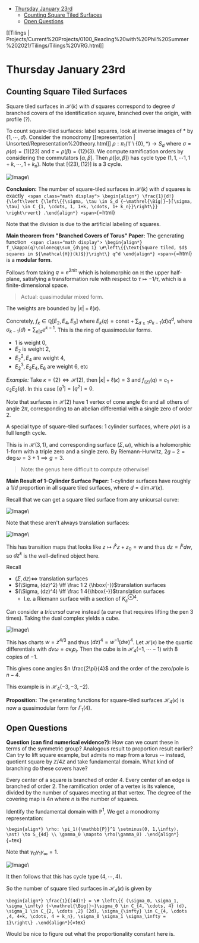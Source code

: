 -   [Thursday January 23rd](#thursday-january-23rd)
    -   [Counting Square Tiled Surfaces](#counting-square-tiled-surfaces)
    -   [Open Questions](#open-questions)














[[Tilings | Projects/Current%20Projects/0100_Reading%20with%20Phil%20Summer%202021/Tilings/Tilings%20VRG.html]]

# Thursday January 23rd

## Counting Square Tiled Surfaces

Square tiled surfaces in ${\mathcal{H}}(k)$ with $d$ squares correspond to degree $d$ branched covers of the identification square, branched over the origin, with profile (?).

To count square-tiled surfaces: label squares, look at inverse images of $\ast$ by $\left\{{1 ,\cdots, d}\right\}$. Consider the monodromy [[representation | Unsorted/Representation%20theory.html]] $\rho: \pi_1( {\mathbb{T}}\setminus \left\{{0}\right\}, \ast ) \to S_d$ where $\sigma = \rho(\alpha) = (1)(23)$ and $\tau = \rho(\beta) = (12)(3)$. We compute ramification orders by considering the commutators $[\alpha, \beta]$. Then $\rho([\alpha, \beta] )$ has cycle type $(1, 1, \cdots 1, 1+k, \cdots, 1+ k_n)$. Note that $[(23), (12)]$ is a 3 cycle.

![Image](figures/2020-01-23-14:32.png)\

**Conclusion:** The number of square-tiled surfaces in ${\mathcal{H}}(k)$ with $d$ squares is exactly `
<span class="math display">
\begin{align*}
\frac{1}{d!} {\left\lvert {\left\{{\sigma, \tau \in S_d {~\mathrel{\Big|}~}[\sigma, \tau] \in C_{1, \cdots, 1, 1+k, \cdots, 1+ k_n}}\right\}} \right\rvert}
.\end{align*}
<span>`{=html}

Note that the division is due to the artificial labeling of squares.

**Main theorem from "Branched Covers of Torus" Paper:** The generating function `
<span class="math display">
\begin{align*}
f_\kappa(q)\coloneqq\sum_{d\geq 1} \#\left\{{\text{Square tiled, $d$ squares in ${\mathcal{H}}(k)$}}\right\} q^d
\end{align*}
<span>`{=html} is a **modular form**.

Follows from taking $q = e^{2\pi i \tau}$ which is holomorphic on ${\mathbb{H}}$ the upper half-plane, satisfying a transformation rule with respect to $\tau \mapsto -1/\tau$, which is a finite-dimensional space.

> Actual: quasimodular mixed form.

The weights are bounded by ${\left\lvert {\kappa } \right\rvert}+ \ell(\kappa)$.

Concretely, $f_\kappa \in {\mathbb{Q}}[E_2, E_4, E_8]$ where $E_k(q) = \text{const} + \sum_{d \geq 1} \sigma_{k-1}(d) q^d$, where $\sigma_{k-1}(d) = \sum_{e\mathrel{\Big|}d} e^{k-1}$. This is the ring of quasimodular forms.

-   $1$ is weight 0,
-   $E_2$ is weight 2,
-   $E_2^2, E_4$ are weight 4,
-   $E_2^3, E_2 E_4, E_6$ are weight 6, etc

*Example:* Take $\kappa = \left\{{2}\right\} \iff {\mathcal{H}}(2)$, then ${\left\lvert {\kappa } \right\rvert}+ \ell(\kappa) = 3$ and $f_{\left\{{z}\right\}}(q) = c_1 + c_2 E_2(q)$. In this case $[q^1] = [q^2] = 0$.

Note that surfaces in ${\mathcal{H}}(2)$ have 1 vertex of cone angle $6\pi$ and all others of angle $2\pi$, corresponding to an abelian differential with a single zero of order 2.

A special type of square-tiled surfaces: 1 cylinder surfaces, where $\rho(\alpha)$ is a full length cycle.

This is in ${\mathcal{H}}(3, 1)$, and corresponding surface $(\Sigma, \omega)$, which is a holomorphic 1-form with a triple zero and a single zero. By Riemann-Hurwitz, $2g-2 = \deg \omega = 3+1 \implies g = 3$.

> Note: the genus here difficult to compute otherwise!

**Main Result of 1-Cylinder Surface Paper:** 1-cylinder surfaces have roughly a $1/d$ proportion in all square tiled surfaces, where $d = \dim {\mathcal{H}}(\kappa)$.

Recall that we can get a square tiled surface from any unicursal curve:

![Image](figures/2020-01-23-14:41.png)\

Note that these aren't always translation surfaces:

![Image](figures/2020-01-23-14:43.png)\

This has transition maps that looks like $z \mapsto i^k z + z_0 = w$ and thus $dz = i^k dw$, so $dz^k$ is the well-defined object here.

Recall

-   $(\Sigma, dz) \iff$ translation surfaces
-   $(\Sigma, (dz)^2) \iff \frac 1 2 {\hbox{-}}$translation surfaces
-   $(\Sigma, (dz)^4) \iff \frac 1 4{\hbox{-}}$translation surfaces
    -   I.e. a Riemann surface with a section of $K_{\varepsilon}^{\otimes 4}$.

Can consider a *tricursal* curve instead (a curve that requires lifting the pen 3 times). Taking the dual complex yields a cube.

![Image](figures/2020-01-23-14:52.png)\

This has charts $w = z^{4/3}$ and thus $(dz)^4 = w^{-1}(dw)^4$. Let ${\mathcal{H}}(\kappa)$ be the quartic differentials with $dv \omega = \sigma \kappa_i p_i$. Then the cube is in ${\mathcal{H}}_4(-1, \cdots -1)$ with $8$ copies of $-1$.

This gives cone angles $n \frac{2\pi}{4}$ and the order of the zero/pole is $n-4$.

This example is in ${\mathcal{H}}_4(-3, -3, -2)$.

**Proposition:** The generating functions for square-tiled surfaces ${\mathcal{H}}_4(\kappa)$ is now a quasimodular form for $\Gamma_1(4)$.

## Open Questions

**Question (can find numerical evidence?):** How can we count these in terms of the symmetric group? Analogous result to proportion result earlier? Can try to lift square example, but admits no map from a torus -- instead, quotient square by ${\mathbb{Z}}/4{\mathbb{Z}}$ and take fundamental domain. What kind of branching do these covers have?

Every center of a square is branched of order 4. Every center of an edge is branched of order 2. The ramification order of a vertex is its valence, divided by the number of squares meeting at that vertex. The degree of the covering map is $4n$ where $n$ is the number of squares.

Identify the fundamental domain with ${\mathbb{P}}^1$, We get a monodromy representation:

`\begin{align*}
\rho: \pi_1({\mathbb{P}}^1 \setminus(0, 1,\infty), \ast) \to S_{4d} \\
\gamma_0 \mapsto \rho(\gamma_0)
.\end{align*}`{=tex}

Note that $\gamma_0 \gamma_1 \gamma_\infty = 1$.

![Image](figures/2020-01-23-15:13.png)\

It then follows that this has cycle type $(4, \cdots ,4)$.

So the number of square tiled surfaces in ${\mathcal{H}}_4(\kappa)$ is given by

`\begin{align*}
\frac{1}{(4d)!} = \# \left\{{ (\sigma_0, \sigma_1, \sigma_\infty) {~\mathrel{\Big|}~}\sigma_0 \in C_{4, \cdots, 4} (d), \sigma_1 \in C_{2, \cdots ,2} (2d), \sigma_{\infty} \in C_{4, \cdots ,4, 4+k, \cdots, 4 + k_n}, \sigma_0 \sigma_1 \sigma_\infty = 1}\right\}
.\end{align*}`{=tex}

Would be nice to figure out what the proportionality constant here is.
